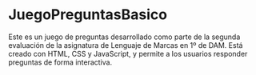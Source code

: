 # JuegoPreguntasBasico
Este es un juego de preguntas desarrollado como parte de la segunda evaluación de la asignatura de Lenguaje de Marcas en 1º de DAM. Está creado con HTML, CSS y JavaScript, y permite a los usuarios responder preguntas de forma interactiva.

